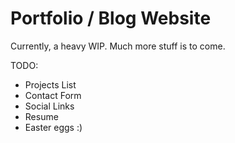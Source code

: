 # Portfolio / Blog Website

Currently, a heavy WIP. Much more stuff is to come.

TODO:
- Projects List
- Contact Form
- Social Links
- Resume
- Easter eggs :)